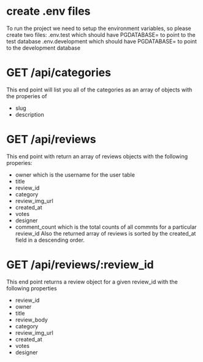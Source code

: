 # create .env files

To run the project we need to setup the environment variables, so please create two files:
.env.test which should have PGDATABASE= to point to the test database
.env.development which should have PGDATABASE= to point to the development database

# GET /api/categories

This end point will list you all of the categories as an array of objects with the properies of

- slug
- description

# GET /api/reviews

This end point with return an array of reviews objects with the following properies:

- owner which is the username for the user table
- title
- review_id
- category
- review_img_url
- created_at
- votes
- designer
- comment_count which is the total counts of all commnts for a particular review_id
  Also the returned array of reviews is sorted by the created_at field in a descending order.

# GET /api/reviews/:review_id

This end point returns a review object for a given review_id with the following properties

- review_id
- owner
- title
- review_body
- category
- review_img_url
- created_at
- votes
- designer
